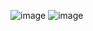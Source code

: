 ![image](https://github.com/user-attachments/assets/7e8885ef-5c19-4369-8218-da7574115dbd)
![image](https://github.com/user-attachments/assets/66ac370c-79ea-49b9-9dfb-823e486d75ad)

